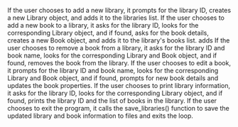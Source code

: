If the user chooses to add a new library, it prompts for the library ID, creates a new Library object, and adds it to the libraries list.
If the user chooses to add a new book to a library, it asks for the library ID, looks for the corresponding Library object, and if found, asks for the book details, creates a new Book object, and adds it to the library's books list. adds
If the user chooses to remove a book from a library, it asks for the library ID and book name, looks for the corresponding Library and Book object, and if found, removes the book from the library.
If the user chooses to edit a book, it prompts for the library ID and book name, looks for the corresponding Library and Book object, and if found, prompts for new book details and updates the book properties.
If the user chooses to print library information, it asks for the library ID, looks for the corresponding Library object, and if found, prints the library ID and the list of books in the library.
If the user chooses to exit the program, it calls the save_libraries() function to save the updated library and book information to files and exits the loop.
